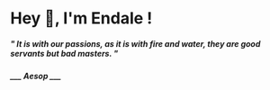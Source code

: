 <h1 title="head"> Hey 👋, I'm Endale !</h1>

**<h5><i>" It is with our passions, as it is with fire and water, they are good servants but bad masters. "</i></h5>**

*<b>___ Aesop ___</b>*
